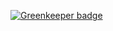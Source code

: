 
[![Greenkeeper badge](https://badges.greenkeeper.io/janl/janl-test-1.svg)](https://greenkeeper.io/)

